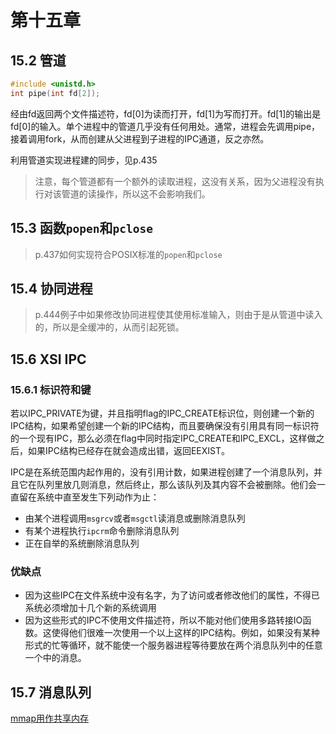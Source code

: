 # 第十五章

## 15.2 管道

```c
#include <unistd.h>
int pipe(int fd[2]);
```

经由fd返回两个文件描述符，fd[0]为读而打开，fd[1]为写而打开。fd[1]的输出是fd[0]的输入。单个进程中的管道几乎没有任何用处。通常，进程会先调用pipe，接着调用fork，从而创建从父进程到子进程的IPC通道，反之亦然。

利用管道实现进程建的同步，见p.435

> 注意，每个管道都有一个额外的读取进程，这没有关系，因为父进程没有执行对该管道的读操作，所以这不会影响我们。

## 15.3 函数`popen`和`pclose`

> p.437如何实现符合POSIX标准的`popen`和`pclose`

## 15.4 协同进程

> p.444例子中如果修改协同进程使其使用标准输入，则由于是从管道中读入的，所以是全缓冲的，从而引起死锁。

## 15.6 XSI IPC

### 15.6.1 标识符和键

若以IPC_PRIVATE为键，并且指明flag的IPC_CREATE标识位，则创建一个新的IPC结构，如果希望创建一个新的IPC结构，而且要确保没有引用具有同一标识符的一个现有IPC，那么必须在flag中同时指定IPC_CREATE和IPC_EXCL，这样做之后，如果IPC结构已经存在就会造成出错，返回EEXIST。

IPC是在系统范围内起作用的，没有引用计数，如果进程创建了一个消息队列，并且它在队列里放几则消息，然后终止，那么该队列及其内容不会被删除。他们会一直留在系统中直至发生下列动作为止：

- 由某个进程调用`msgrcv`或者`msgctl`读消息或删除消息队列
- 有某个进程执行`ipcrm`命令删除消息队列
- 正在自举的系统删除消息队列

### 优缺点

- 因为这些IPC在文件系统中没有名字，为了访问或者修改他们的属性，不得已系统必须增加十几个新的系统调用
- 因为这些形式的IPC不使用文件描述符，所以不能对他们使用多路转接IO函数。这使得他们很难一次使用一个以上这样的IPC结构。例如，如果没有某种形式的忙等循环，就不能使一个服务器进程等待要放在两个消息队列中的任意一个中的消息。

## 15.7 消息队列

[mmap用作共享内存](https://stackoverflow.com/questions/5656530/how-to-use-shared-memory-with-linux-in-c)